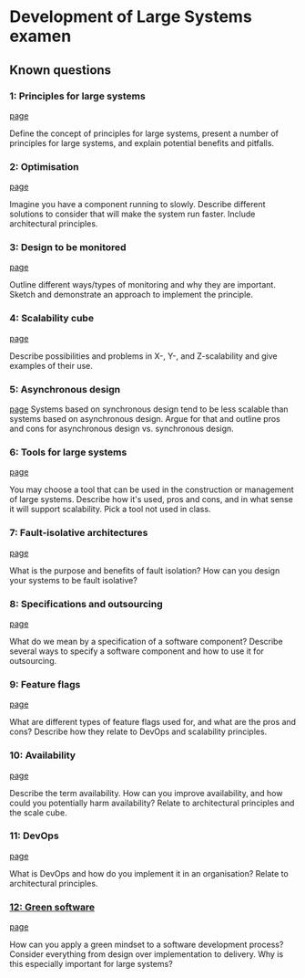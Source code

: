 # Development of Large Systems examen

## Known questions

### 1: Principles for large systems
[page](pages/1_PRINCIPLES_FOR_LARGE_SYSTEMS.md)

Define the concept of principles for large systems, present a number of principles for large systems, and explain potential benefits and pitfalls.

### 2: Optimisation
[page](pages/2_OPTIMISATION.md)

Imagine you have a component running to slowly. Describe different solutions to consider that will make the system run faster. Include architectural principles.

### 3: Design to be monitored
[page](pages/3_DESIGN_TO_BE_MONITORED.md)

Outline different ways/types of monitoring and why they are important. Sketch and demonstrate an approach to implement the principle.

### 4: Scalability cube
[page](pages/4_SCALABILITY_CUBE.md)

Describe possibilities and problems in X-, Y-, and Z-scalability and give examples of their use.

### 5: Asynchronous design

[page](pages/5_ASYNCHRONOUS_DESIGN.md)
Systems based on synchronous design tend to be less scalable than systems based on asynchronous design. Argue for that and outline pros and cons for asynchronous design vs. synchronous design.

### 6: Tools for large systems

[page](pages/6_TOOLS_FOR_LARGE_SYSTEMS.md)

You may choose a tool that can be used in the construction or management of large systems. Describe how it's used, pros and cons, and in what sense it will support scalability. Pick a tool not used in class.

### 7: Fault-isolative architectures

[page](pages/7_FAULTISOLATIVE_ARCHITECTURE.md)

What is the purpose and benefits of fault isolation? How can you design your systems to be fault isolative?

### 8: Specifications and outsourcing

[page](pages/8_SPECIFICATIONS_AND_OUTSOURCING.md)

What do we mean by a specification of a software component? Describe several ways to specify a software component and how to use it for outsourcing.

### 9: Feature flags

[page](pages/9_FEATURE_FLAGS.md)

What are different types of feature flags used for, and what are the pros and cons? Describe how they relate to DevOps and scalability principles.

### 10: Availability

[page](pages/10_AVAILABILITY.md)

Describe the term availability. How can you improve availability, and how could you potentially harm availability? Relate to architectural principles and the scale cube.

### 11: DevOps

[page](pages/11_DEVOPS.md)

What is DevOps and how do you implement it in an organisation? Relate to architectural principles.

### [12: Green software](green_software/GREEN_SOFTWARE.md)

[page](pages/12_GREEN_SOFTWARE.md)

How can you apply a green mindset to a software development process? Consider everything from design over implementation to delivery. Why is this especially important for large systems?